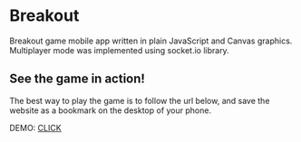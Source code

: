 # Breakout
Breakout game mobile app written in plain JavaScript and Canvas graphics. Multiplayer mode was implemented using socket.io library.

## See the game in action!
The best way to play the game is to follow the url below, and save the website as a bookmark on the desktop of your phone.

DEMO: [CLICK](http://breakout.eu-west-1.elasticbeanstalk.com/)
